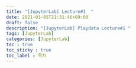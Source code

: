 ```yaml
---
title: "[JupyterLab] Lecture#1  "
date: 2021-03-05T21:31:46+09:00
draft: false
description: "[JupyterLab] Playdata Lecture#1 "
tags: [JupyterLab]
categories: [JupyterLab]
toc : true
toc_sticky : true
toc_label : 목차
---
```


